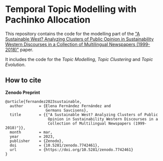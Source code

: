# Temporal Topic Modelling with Pachinko Allocation

This repository contains the code for the modelling part of the ["A Sustainable West? Analyzing Clusters of Public Opinion in Sustainability Western Discourses in a Collection of Multilingual Newspapers (1999-2018)"](https://doi.org/10.5281/zenodo.7742461) paper.

It includes the code for the *Topic Modelling*, *Topic Clustering* and *Topic Evolution*.
                   
                  

## How to cite 
**Zenodo Preprint**
```
@article{fernandez2023sustainable,
  author       = {Elena Fernández Fernández and
                  Germans Savcisens},
  title        = {{"A Sustainable West? Analyzing Clusters of Public 
                   Opinion in Sustainability Western Discourses in a
                   Collection of Multilingual Newspapers (1999-2018)"}},
  month        = mar,
  year         = 2023,
  publisher    = {Zenodo},
  doi          = {10.5281/zenodo.7742461},
  url          = {https://doi.org/10.5281/zenodo.7742461}
}
```
